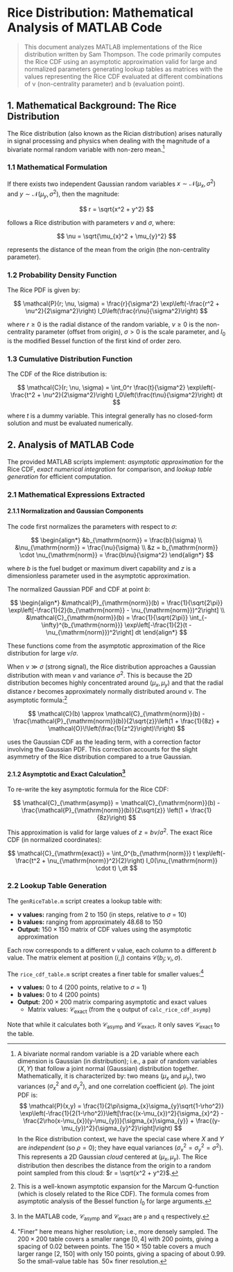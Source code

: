 

# Rice Distribution: Mathematical Analysis of MATLAB Code

> This document analyzes MATLAB implementations of the Rice distribution written by Sam Thompson. The code primarily computes the Rice CDF using an asymptotic approximation valid for large and normalized parameters generating lookup tables as matrices with the values representing the Rice CDF evaluated at different combinations of ν (non-centrality parameter) and b (evaluation point).

## 1. Mathematical Background: The Rice Distribution

The Rice distribution (also known as the Rician distribution) arises naturally in signal processing and physics when dealing with the magnitude of a bivariate normal random variable with non-zero mean.[^bnrv]

### 1.1 Mathematical Formulation

If there exists two independent Gaussian random variables $x \sim \mathcal{N}(\mu_{x}, \sigma^2)$ and $y \sim \mathcal{N}(\mu_{y}, \sigma^2)$, then the magnitude:

$$
r = \sqrt{x^2 + y^2}
$$

follows a Rice distribution with parameters $\nu$ and $\sigma$, where:

$$
\nu = \sqrt{\mu_{x}^2 + \mu_{y}^2}
$$

represents the distance of the mean from the origin (the non-centrality parameter).

### 1.2 Probability Density Function

The Rice PDF is given by:

$$
\mathcal{P}(r; \nu, \sigma) = \frac{r}{\sigma^2} \exp\left(-\frac{r^2 + \nu^2}{2\sigma^2}\right) I_0\left(\frac{r\nu}{\sigma^2}\right)
$$

where $r \geq 0$ is the radial distance of the random variable, $\nu \geq 0$ is the non-centrality parameter (offset from origin), $\sigma > 0$ is the scale parameter, and $I_0$ is the modified Bessel function of the first kind of order zero.

### 1.3 Cumulative Distribution Function

The CDF of the Rice distribution is:

$$
\mathcal{C}(r; \nu, \sigma) = \int_0^r \frac{t}{\sigma^2} \exp\left(-\frac{t^2 + \nu^2}{2\sigma^2}\right) I_0\left(\frac{t\nu}{\sigma^2}\right) dt
$$

where $t$ is a dummy variable. This integral generally has no closed-form solution and must be evaluated numerically.

## 2. Analysis of MATLAB Code

The provided MATLAB scripts implement: *asymptotic approximation* for the Rice CDF, *exact numerical integration* for comparison, and *lookup table generation* for efficient computation.

### 2.1 Mathematical Expressions Extracted

#### 2.1.1 Normalization and Gaussian Components

The code first normalizes the parameters with respect to $\sigma$:

$$
\begin{align*}
    &b_{\mathrm{norm}} = \frac{b}{\sigma} \\
    &\nu_{\mathrm{norm}} = \frac{\nu}{\sigma} \\
    &z = b_{\mathrm{norm}} \cdot \nu_{\mathrm{norm}} = \frac{b\nu}{\sigma^2}
\end{align*}
$$

where $b$ is the fuel budget or maximum divert capability and $z$ is a dimensionless parameter used in the asymptotic approximation.

The normalized Gaussian PDF and CDF at point $b$:

$$
\begin{align*}
    &\mathcal{P}_{\mathrm{norm}}(b) = \frac{1}{\sqrt{2\pi}} \exp\left[-\frac{1}{2}(b_{\mathrm{norm}} - \nu_{\mathrm{norm}})^2\right] \\
    &\mathcal{C}_{\mathrm{norm}}(b) = \frac{1}{\sqrt{2\pi}} \int_{-\infty}^{b_{\mathrm{norm}}} \exp\left[-\frac{1}{2}(t - \nu_{\mathrm{norm}})^2\right] dt
\end{align*}
$$

These functions come from the asymptotic approximation of the Rice distribution for large $\nu/\sigma$.

When $\nu \gg \sigma$ (strong signal), the Rice distribution approaches a Gaussian distribution with mean $\nu$ and variance $\sigma^2$. This is because the 2D distribution becomes highly concentrated around $(\mu_{x}, \mu_{y})$ and that the radial distance $r$ becomes approximately normally distributed around $\nu$. The asymptotic formula:[^mqf]

$$
\mathcal{C}(b) \approx \mathcal{C}_{\mathrm{norm}}(b) - \frac{\mathcal{P}_{\mathrm{norm}}(b)}{2\sqrt{z}}\left(1 + \frac{1}{8z} + \mathcal{O}\!\left(\frac{1}{z^2}\right)\!\right)
$$

uses the Gaussian CDF as the leading term, with a correction factor involving the Gaussian PDF. This correction accounts for the slight asymmetry of the Rice distribution compared to a true Gaussian.

#### 2.1.2 Asymptotic and Exact Calculation[^C_vs_pq]

To re-write the key asymptotic formula for the Rice CDF:

$$
\mathcal{C}_{\mathrm{asymp}} = \mathcal{C}_{\mathrm{norm}}(b) - \frac{\mathcal{P}_{\mathrm{norm}}(b)}{2\sqrt{z}} \left(1 + \frac{1}{8z}\right)
$$

This approximation is valid for large values of $z = {b\nu}/{\sigma^2}$. The exact Rice CDF (in normalized coordinates):

$$
\mathcal{C}_{\mathrm{exact}} = \int_0^{b_{\mathrm{norm}}} t \exp\left(-\frac{t^2 + \nu_{\mathrm{norm}}^2}{2}\right) I_0(\nu_{\mathrm{norm}} \cdot t) \,dt
$$

### 2.2 Lookup Table Generation

The `genRiceTable.m` script creates a lookup table with:

- **ν values:** ranging from $2$ to $150$ (in steps, relative to $σ$ = $10$)
- **b values:** ranging from approximately $48.68$ to $150$
- **Output:** $150×150$ matrix of CDF values using the asymptotic approximation

Each row corresponds to a different $\nu$ value, each column to a different $b$ value. The matrix element at position $(i,j)$ contains $\mathcal{C}(b_j; \nu_i, \sigma)$.

The `rice_cdf_table.m` script creates a finer table for smaller values:[^finer]

- **ν values:** $0$ to $4$ ($200$ points, relative to $σ$ = $1$)
- **b values:** $0$ to $4$ ($200$ points)
- **Output:** $200×200$ matrix comparing asymptotic and exact values
  - Matrix values: $\mathcal{C}_{\mathrm{exact}}$ (from the `q` output of `calc_rice_cdf_asymp`)

Note that while it calculates both $\mathcal{C}_{\mathrm{asymp}}$ and $\mathcal{C}_{\mathrm{exact}}$, it only saves $\mathcal{C}_{\mathrm{exact}}$ to the table.



[^bnrv]: A bivariate normal random variable is a 2D variable where each dimension is Gaussian (in distribution); i.e., a pair of random variables $(X, Y)$ that follow a joint normal (Gaussian) distribution together. Mathematically, it is characterized by: two means ($\mu_{x}$ and $\mu_{y}$), two variances ($\sigma_{x}^2$ and $\sigma_{y}^2$), and one correlation coefficient ($\rho$). The joint PDF is: $$ \mathcal{P}(x,y) = \frac{1}{2\pi\sigma_{x}\sigma_{y}\sqrt{1-\rho^2}} \exp\left(-\frac{1}{2(1-\rho^2)}\left[\frac{(x-\mu_{x})^2}{\sigma_{x}^2} - \frac{2\rho(x-\mu_{x})(y-\mu_{y})}{\sigma_{x}\sigma_{y}} + \frac{(y-\mu_{y})^2}{\sigma_{y}^2}\right]\right) $$ In the Rice distribution context, we have the special case where $X$ and $Y$ are *independent* (so $\rho = 0$); they have equal variances ($\sigma_{x}^2 = \sigma_{y}^2 = \sigma^2$). This represents a 2D Gaussian *cloud* centered at $(\mu_{x}, \mu_{y})$. The Rice distribution then describes the distance from the origin to a random point sampled from this cloud: $r = \sqrt{x^2 + y^2}$.

[^mqf]: This is a well-known asymptotic expansion for the Marcum Q-function (which is closely related to the Rice CDF). The formula comes from asymptotic analysis of the Bessel function $I_0$ for large arguments.

[^C_vs_pq]: In the MATLAB code, $\mathcal{C}_{\mathrm{asymp}}$ and $\mathcal{C}_{\mathrm{exact}}$ are `p` and `q` respectively.

[^finer]: "Finer" here means higher resolution; i.e., more densely sampled. The $200×200$ table covers a smaller range $[0,4]$ with $200$ points, giving a spacing of $0.02$ between points. The $150×150$ table covers a much larger range $[2,150]$ with only $150$ points, giving a spacing of about $0.99$. So the small-value table has $~50×$ finer resolution.
